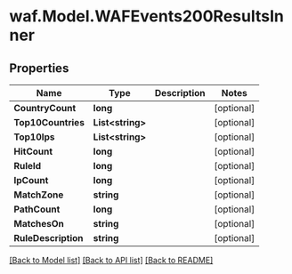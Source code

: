 # waf.Model.WAFEvents200ResultsInner

## Properties

Name | Type | Description | Notes
------------ | ------------- | ------------- | -------------
**CountryCount** | **long** |  | [optional] 
**Top10Countries** | **List&lt;string&gt;** |  | [optional] 
**Top10Ips** | **List&lt;string&gt;** |  | [optional] 
**HitCount** | **long** |  | [optional] 
**RuleId** | **long** |  | [optional] 
**IpCount** | **long** |  | [optional] 
**MatchZone** | **string** |  | [optional] 
**PathCount** | **long** |  | [optional] 
**MatchesOn** | **string** |  | [optional] 
**RuleDescription** | **string** |  | [optional] 

[[Back to Model list]](../README.md#documentation-for-models) [[Back to API list]](../README.md#documentation-for-api-endpoints) [[Back to README]](../README.md)

